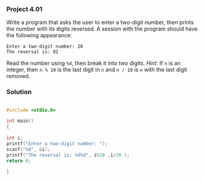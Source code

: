### Project 4.01
Write a program that asks the user to enter a two-digit number, then prints the
number with its digits reversed. A session with the program should have the
following appearance:

```
Enter a two-digit number: 28
The reversal is: 82
```

Read the number using `%d`, then break it into two digits. *Hint*: If `n` is an
integer, then `n % 10` is the last digit in `n` and `n / 10` is `n` with the
last digit removed.

### Solution

```c

#include <stdio.h>

int main()
{
    
int i;
printf("Enter a two-digit number: ");
scanf("%d", &i);
printf("The reversal is: %d%d", i%10 ,i/10 );
return 0;

}
```
